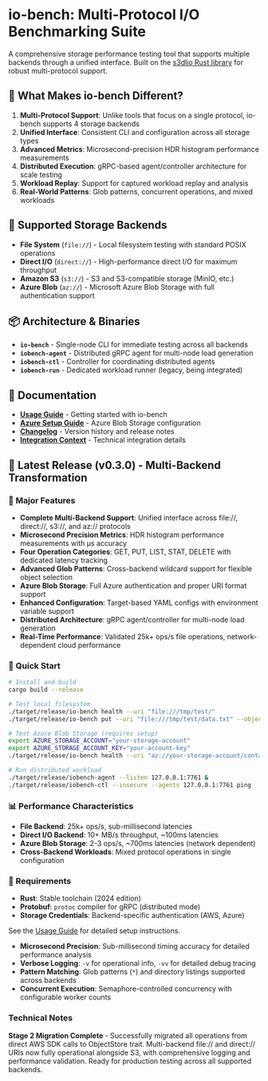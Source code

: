 # io-bench: Multi-Protocol I/O Benchmarking Suite

A comprehensive storage performance testing tool that supports multiple backends through a unified interface. Built on the [s3dlio Rust library](https://github.com/russfellows/s3dlio) for robust multi-protocol support.

## 🚀 What Makes io-bench Different?

1. **Multi-Protocol Support**: Unlike tools that focus on a single protocol, io-bench supports 4 storage backends
2. **Unified Interface**: Consistent CLI and configuration across all storage types  
3. **Advanced Metrics**: Microsecond-precision HDR histogram performance measurements
4. **Distributed Execution**: gRPC-based agent/controller architecture for scale testing
5. **Workload Replay**: Support for captured workload replay and analysis
6. **Real-World Patterns**: Glob patterns, concurrent operations, and mixed workloads

## 🎯 Supported Storage Backends

- **File System** (`file://`) - Local filesystem testing with standard POSIX operations
- **Direct I/O** (`direct://`) - High-performance direct I/O for maximum throughput
- **Amazon S3** (`s3://`) - S3 and S3-compatible storage (MinIO, etc.)
- **Azure Blob** (`az://`) - Microsoft Azure Blob Storage with full authentication support

## 📦 Architecture & Binaries

- **`io-bench`** - Single-node CLI for immediate testing across all backends
- **`iobench-agent`** - Distributed gRPC agent for multi-node load generation  
- **`iobench-ctl`** - Controller for coordinating distributed agents
- **`iobench-run`** - Dedicated workload runner (legacy, being integrated)

## 📖 Documentation
- **[Usage Guide](docs/USAGE.md)** - Getting started with io-bench
- **[Azure Setup Guide](docs/AZURE_SETUP.md)** - Azure Blob Storage configuration
- **[Changelog](docs/CHANGELOG.md)** - Version history and release notes
- **[Integration Context](docs/INTEGRATION_CONTEXT.md)** - Technical integration details

## 🎊 Latest Release (v0.3.0) - Multi-Backend Transformation

### 🎯 Major Features

- **Complete Multi-Backend Support**: Unified interface across file://, direct://, s3://, and az:// protocols
- **Microsecond Precision Metrics**: HDR histogram performance measurements with µs accuracy
- **Four Operation Categories**: GET, PUT, LIST, STAT, DELETE with dedicated latency tracking
- **Advanced Glob Patterns**: Cross-backend wildcard support for flexible object selection
- **Azure Blob Storage**: Full Azure authentication and proper URI format support
- **Enhanced Configuration**: Target-based YAML configs with environment variable support
- **Distributed Architecture**: gRPC agent/controller for multi-node load generation
- **Real-Time Performance**: Validated 25k+ ops/s file operations, network-dependent cloud performance

### 🚀 Quick Start

```bash
# Install and build
cargo build --release

# Test local filesystem
./target/release/io-bench health --uri "file:///tmp/test/"
./target/release/io-bench put --uri "file:///tmp/test/data.txt" --object-size 1024

# Test Azure Blob Storage (requires setup)
export AZURE_STORAGE_ACCOUNT="your-storage-account"
export AZURE_STORAGE_ACCOUNT_KEY="your-account-key"
./target/release/io-bench health --uri "az://your-storage-account/container/"

# Run distributed workload
./target/release/iobench-agent --listen 127.0.0.1:7761 &
./target/release/iobench-ctl --insecure --agents 127.0.0.1:7761 ping
```

### 📊 Performance Characteristics

- **File Backend**: 25k+ ops/s, sub-millisecond latencies
- **Direct I/O Backend**: 10+ MB/s throughput, ~100ms latencies  
- **Azure Blob Storage**: 2-3 ops/s, ~700ms latencies (network dependent)
- **Cross-Backend Workloads**: Mixed protocol operations in single configuration

### 🔧 Requirements

- **Rust**: Stable toolchain (2024 edition)
- **Protobuf**: `protoc` compiler for gRPC (distributed mode)
- **Storage Credentials**: Backend-specific authentication (AWS, Azure)

See the [Usage Guide](docs/USAGE.md) for detailed setup instructions.
- **Microsecond Precision**: Sub-millisecond timing accuracy for detailed performance analysis
- **Verbose Logging**: `-v` for operational info, `-vv` for detailed debug tracing
- **Pattern Matching**: Glob patterns (`*`) and directory listings supported across backends
- **Concurrent Execution**: Semaphore-controlled concurrency with configurable worker counts

### Technical Notes
**Stage 2 Migration Complete** - Successfully migrated all operations from direct AWS SDK calls to ObjectStore trait. Multi-backend file:// and direct:// URIs now fully operational alongside S3, with comprehensive logging and performance validation. Ready for production testing across all supported backends.


